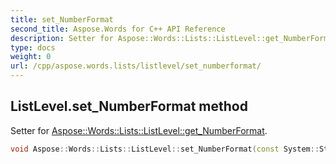 ```yaml
---
title: set_NumberFormat
second_title: Aspose.Words for C++ API Reference
description: Setter for Aspose::Words::Lists::ListLevel::get_NumberFormat. 
type: docs
weight: 0
url: /cpp/aspose.words.lists/listlevel/set_numberformat/
---
```

## ListLevel.set_NumberFormat method


Setter for [Aspose::Words::Lists::ListLevel::get_NumberFormat](../get_numberformat/).

```cpp
void Aspose::Words::Lists::ListLevel::set_NumberFormat(const System::String &value)
```

